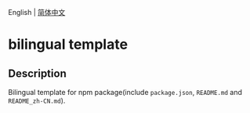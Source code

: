 English | [简体中文](./README_zh-CN.md)

# bilingual template

## Description

Bilingual template for npm package(include `package.json`, `README.md` and `README_zh-CN.md`).

